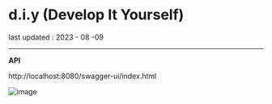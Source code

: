# d.i.y (Develop It Yourself)


last updated : 2023 - 08 -09 


***


**API**

http://localhost:8080/swagger-ui/index.html

![image](https://github.com/NomiDDodang/d.i.y/assets/115124708/f14ac0ca-4d66-4bd1-bc6b-b92dff04bfe7)

